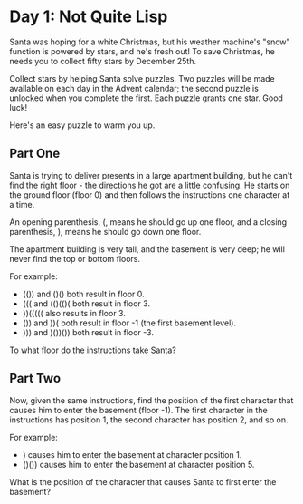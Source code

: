 # Day 1: Not Quite Lisp

Santa was hoping for a white Christmas, but his weather machine's "snow" function is powered by stars, and he's fresh out! To save Christmas, he needs you to collect fifty stars by December 25th.

Collect stars by helping Santa solve puzzles. Two puzzles will be made available on each day in the Advent calendar; the second puzzle is unlocked when you complete the first. Each puzzle grants one star. Good luck!

Here's an easy puzzle to warm you up.

## Part One

Santa is trying to deliver presents in a large apartment building, but he can't find the right floor - the directions he got are a little confusing. He starts on the ground floor (floor 0) and then follows the instructions one character at a time.

An opening parenthesis, (, means he should go up one floor, and a closing parenthesis, ), means he should go down one floor.

The apartment building is very tall, and the basement is very deep; he will never find the top or bottom floors.

For example:

- (()) and ()() both result in floor 0.
- ((( and (()(()( both result in floor 3.
- ))((((( also results in floor 3.
- ()) and ))( both result in floor -1 (the first basement level).
- ))) and )())()) both result in floor -3.

To what floor do the instructions take Santa?

## Part Two

Now, given the same instructions, find the position of the first character that causes him to enter the basement (floor -1). The first character in the instructions has position 1, the second character has position 2, and so on.

For example:

- ) causes him to enter the basement at character position 1.
- ()()) causes him to enter the basement at character position 5.

What is the position of the character that causes Santa to first enter the basement?
